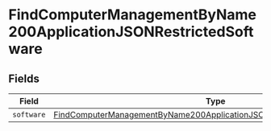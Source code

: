 # FindComputerManagementByName200ApplicationJSONRestrictedSoftware


## Fields

| Field                                                                                                                                                                           | Type                                                                                                                                                                            | Required                                                                                                                                                                        | Description                                                                                                                                                                     |
| ------------------------------------------------------------------------------------------------------------------------------------------------------------------------------- | ------------------------------------------------------------------------------------------------------------------------------------------------------------------------------- | ------------------------------------------------------------------------------------------------------------------------------------------------------------------------------- | ------------------------------------------------------------------------------------------------------------------------------------------------------------------------------- |
| `software`                                                                                                                                                                      | [FindComputerManagementByName200ApplicationJSONRestrictedSoftwareSoftware](../../models/operations/findcomputermanagementbyname200applicationjsonrestrictedsoftwaresoftware.md) | :heavy_minus_sign:                                                                                                                                                              | N/A                                                                                                                                                                             |